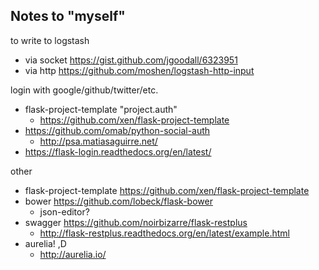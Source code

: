 
## Notes to "myself"

to write to logstash

- via socket https://gist.github.com/jgoodall/6323951
- via http https://github.com/moshen/logstash-http-input

login with google/github/twitter/etc.

- flask-project-template "project.auth"
  - https://github.com/xen/flask-project-template
- https://github.com/omab/python-social-auth
  - http://psa.matiasaguirre.net/
- https://flask-login.readthedocs.org/en/latest/


other

- flask-project-template https://github.com/xen/flask-project-template
- bower https://github.com/lobeck/flask-bower
  - json-editor?
- swagger https://github.com/noirbizarre/flask-restplus
  - http://flask-restplus.readthedocs.org/en/latest/example.html
- aurelia! ,D
  - http://aurelia.io/
